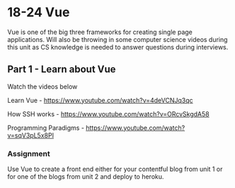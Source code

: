 # 18-24 Vue

Vue is one of the big three frameworks for creating single page applications. Will also be throwing in some computer science videos during this unit as CS knowledge is needed to answer questions during interviews.

## Part 1 - Learn about Vue

Watch the videos below

Learn Vue - https://www.youtube.com/watch?v=4deVCNJq3qc

How SSH works - https://www.youtube.com/watch?v=ORcvSkgdA58

Programming Paradigms - https://www.youtube.com/watch?v=sqV3pL5x8PI



### Assignment

Use Vue to create a front end either for your contentful blog from unit 1 or for one of the blogs from unit 2 and deploy to heroku.
